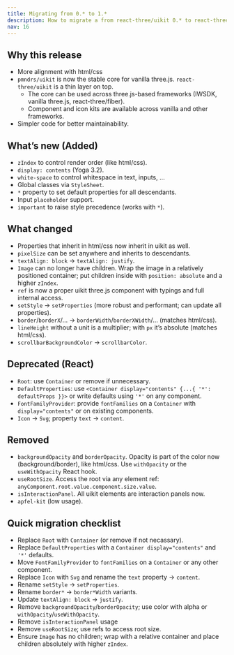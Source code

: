 ```yaml
---
title: Migrating from 0.* to 1.*
description: How to migrate a from react-three/uikit 0.* to react-three/uikit 1.*
nav: 16
---
```


## Why this release
- More alignment with html/css
- `pmndrs/uikit` is now the stable core for vanilla three.js. `react-three/uikit` is a thin layer on top.
  - The core can be used across three.js-based frameworks (IWSDK, vanilla three.js, react-three/fiber).
  - Component and icon kits are available across vanilla and other frameworks.
- Simpler code for better maintainability.

## What’s new (Added)
- `zIndex` to control render order (like html/css).
- `display: contents` (Yoga 3.2).
- `white-space` to control whitespace in text, inputs, …
- Global classes via `StyleSheet`.
- `*` property to set default properties for all descendants.
- Input `placeholder` support.
- `important` to raise style precedence (works with `*`).

## What changed
- Properties that inherit in html/css now inherit in uikit as well.
- `pixelSize` can be set anywhere and inherits to descendants.
- `textAlign: block` → `textAlign: justify`.
- `Image` can no longer have children. Wrap the image in a relatively positioned container; put children inside with `position: absolute` and a higher `zIndex`.
- `ref` is now a proper uikit three.js component with typings and full internal access.
- `setStyle` → `setProperties` (more robust and performant; can update all properties).
- `border`/`borderX`/… → `borderWidth`/`borderXWidth`/… (matches html/css).
- `lineHeight` without a unit is a multiplier; with `px` it’s absolute (matches html/css).
- `scrollbarBackgroundColor` → `scrollbarColor`.

## Deprecated (React)
- `Root`: use `Container` or remove if unnecessary.
- `DefaultProperties`: use `<Container display="contents" {...{ '*': defaultProps }}>` or write defaults using `'*'` on any component.
- `FontFamilyProvider`: provide `fontFamilies` on a `Container` with `display="contents"` or on existing components.
- `Icon` → `Svg`; property `text` → `content`.

## Removed
- `backgroundOpacity` and `borderOpacity`. Opacity is part of the color now (background/border), like html/css. Use `withOpacity` or the `useWithOpacity` React hook.
- `useRootSize`. Access the root via any element ref: `anyComponent.root.value.component.size.value`.
- `isInteractionPanel`. All uikit elements are interaction panels now.
- `apfel-kit` (low usage).

## Quick migration checklist
- Replace `Root` with `Container` (or remove if not necassary).
- Replace `DefaultProperties` with a `Container display="contents"` and `'*'` defaults.
- Move `FontFamilyProvider` to `fontFamilies` on a `Container` or any other component.
- Replace `Icon` with `Svg` and rename the `text` property → `content`.
- Rename `setStyle` → `setProperties`.
- Rename `border*` → `border*Width` variants.
- Update `textAlign: block` → `justify`.
- Remove `backgroundOpacity`/`borderOpacity`; use color with alpha or `withOpacity`/`useWithOpacity`.
- Remove `isInteractionPanel` usage
- Remove `useRootSize`; use refs to access root size.
- Ensure `Image` has no children; wrap with a relative container and place children absolutely with higher `zIndex`.